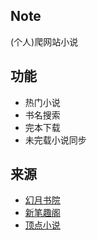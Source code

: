 ## Note
(个人)爬网站小说

## 功能
* 热门小说
* 书名搜索
* 完本下载
* 未完载小说同步

## 来源
* [幻月书院](http://www.huanyue123.com/)
* [新笔趣阁](http://www.xbiquge.la/)
* [顶点小说](https://www.ddxs.cc/)

